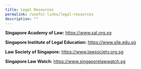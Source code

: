 ```yaml
---
title: Legal Resources
permalink: /useful-links/legal-resources
description: ""
---
```

**Singapore Academy of Law:** https://www.sal.org.sg

**Singapore Institute of Legal Education:** https://www.sile.edu.sg

**Law Society of Singapore:** https://www.lawsociety.org.sg

**Singapore Law Watch:** https://www.singaporelawwatch.sg